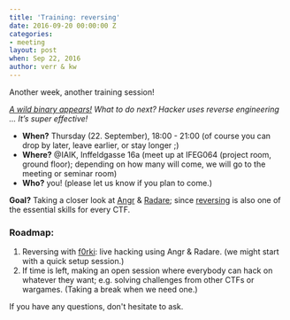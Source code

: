 ```yaml
---
title: 'Training: reversing'
date: 2016-09-20 00:00:00 Z
categories:
- meeting
layout: post
when: Sep 22, 2016
author: verr & kw
---
```


Another week, another training session!

*[A wild binary appears!](https://www.slideshare.net/stefan2904/a-ctf-hackers-toolbox-61520370/21) What to do next? Hacker uses reverse engineering ... It’s super effective!*

* **When?** Thursday (22. September), 18:00 - 21:00 (of course you can drop by later, leave earlier, or stay longer ;)
* **Where?** @IAIK, Inffeldgasse 16a (meet up at IFEG064 (project room, ground floor); depending on how many will come, we will go to the meeting or seminar room)
* **Who?** you! (please let us know if you plan to come.)


**Goal?** Taking a closer look at [Angr](http://angr.io/) & [Radare](http://rada.re/r/); since [reversing](https://en.wikipedia.org/wiki/Reverse_engineering) is also one of the essential skills for every CTF. 


### Roadmap:

1. Reversing with [f0rki](https://twitter.com/f0rki): live hacking using Angr & Radare. (we might start with a quick setup session.)
2. If time is left, making an open session where everybody can hack on whatever they want; e.g. solving challenges from other CTFs or wargames.
(Taking a break when we need one.)

If you have any questions, don't hesitate to ask.
